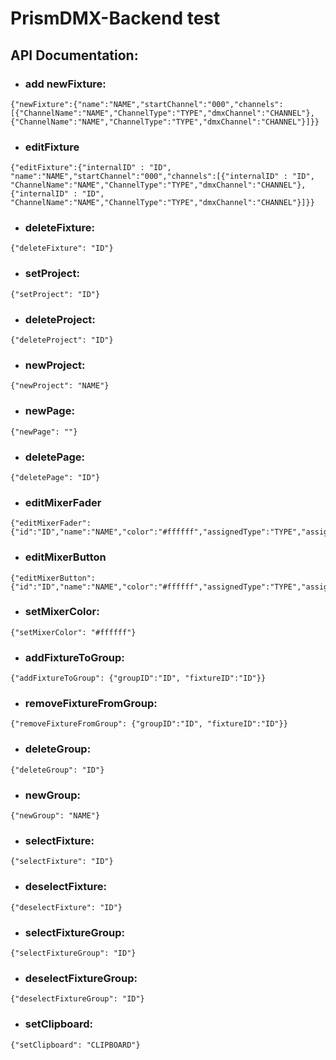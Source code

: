 # PrismDMX-Backend test

## API Documentation:

- ### add newFixture:
```
{"newFixture":{"name":"NAME","startChannel":"000","channels":[{"ChannelName":"NAME","ChannelType":"TYPE","dmxChannel":"CHANNEL"},{"ChannelName":"NAME","ChannelType":"TYPE","dmxChannel":"CHANNEL"}]}}
```

- ### editFixture
```
{"editFixture":{"internalID" : "ID", "name":"NAME","startChannel":"000","channels":[{"internalID" : "ID", "ChannelName":"NAME","ChannelType":"TYPE","dmxChannel":"CHANNEL"},{"internalID" : "ID", "ChannelName":"NAME","ChannelType":"TYPE","dmxChannel":"CHANNEL"}]}}
```

- ### deleteFixture:
```
{"deleteFixture": "ID"}
```

- ### setProject:
```
{"setProject": "ID"}
```

- ### deleteProject:
```
{"deleteProject": "ID"}
```

- ### newProject:
```
{"newProject": "NAME"}
```

- ### newPage:
```
{"newPage": ""}
```

- ### deletePage:
```
{"deletePage": "ID"}
```

- ### editMixerFader
```
{"editMixerFader":{"id":"ID","name":"NAME","color":"#ffffff","assignedType":"TYPE","assignedID":"ID"}}
```

- ### editMixerButton
```
{"editMixerButton":{"id":"ID","name":"NAME","color":"#ffffff","assignedType":"TYPE","assignedID":"ID"}}
```

- ### setMixerColor:
```
{"setMixerColor": "#ffffff"}
```

- ### addFixtureToGroup:
```
{"addFixtureToGroup": {"groupID":"ID", "fixtureID":"ID"}}
```

- ### removeFixtureFromGroup:
```
{"removeFixtureFromGroup": {"groupID":"ID", "fixtureID":"ID"}}
```

- ### deleteGroup:
```
{"deleteGroup": "ID"}
```

- ### newGroup:
```
{"newGroup": "NAME"}
```

- ### selectFixture:
```
{"selectFixture": "ID"}
```

- ### deselectFixture:
```
{"deselectFixture": "ID"}
```

- ### selectFixtureGroup:
```
{"selectFixtureGroup": "ID"}
```

- ### deselectFixtureGroup:
```
{"deselectFixtureGroup": "ID"}
```

- ### setClipboard:
```
{"setClipboard": "CLIPBOARD"}
```